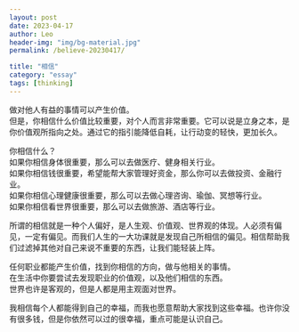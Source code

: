 ```yaml
---
layout: post
date: 2023-04-17
author: Leo
header-img: "img/bg-material.jpg"
permalink: /believe-20230417/

title: "相信"
category: "essay"
tags: [thinking]
---
```


做对他人有益的事情可以产生价值。\
但是，你相信什么价值比较重要，对个人而言非常重要。它可以说是立身之本，是你价值观所指向之处。通过它的指引能降低自耗，让行动变的轻快，更加长久。

你相信什么？\
如果你相信身体很重要，那么可以去做医疗、健身相关行业。\
如果你相信钱很重要，希望能帮大家管理好资金，那么你可以去做投资、金融行业。\
如果你相信心理健康很重要，那么可以去做心理咨询、瑜伽、冥想等行业。\
如果你相信看世界很重要，那么可以去做旅游、酒店等行业。

所谓的相信就是一种个人偏好，是人生观、价值观、世界观的体现。人必须有偏见，一定有偏见。而我们人生的一大功课就是发现自己所相信的偏见。相信帮助我们过滤掉其他对自己来说不重要的东西，让我们能轻装上阵。

任何职业都能产生价值，找到你相信的方向，做与他相关的事情。\
在生活中你要尝试去发现职业的价值观，以及他们相信的东西。\
世界也许是客观的，但是人都是用主观面对世界。

我相信每个人都能得到自己的幸福，而我也愿意帮助大家找到这些幸福。也许你没有很多钱，但是你依然可以过的很幸福，重点可能是认识自己。
